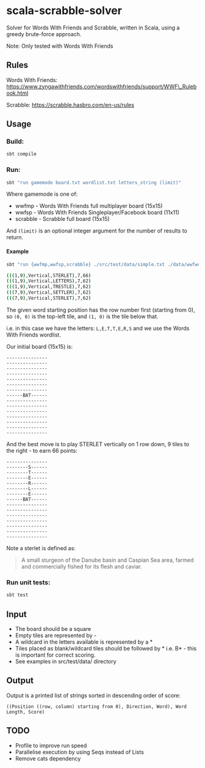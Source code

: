 # scala-scrabble-solver

Solver for Words With Friends and Scrabble, written in Scala, using a greedy brute-force approach.

Note: Only tested with Words With Friends

## Rules

Words With Friends: https://www.zyngawithfriends.com/wordswithfriends/support/WWF\_Rulebook.html

Scrabble: https://scrabble.hasbro.com/en-us/rules

## Usage

### Build:

```bash
sbt compile
```

### Run:

```bash
sbt "run gamemode board.txt wordlist.txt letters_string (limit)"
```

Where gamemode is one of:

* wwfmp - Words With Friends full multiplayer board (15x15)
* wwfsp - Words With Friends Singleplayer/Facebook board (11x11)
* scrabble - Scrabble full board (15x15)

And `(limit)` is an optional integer argument for the number of results to return.

#### Example

```bash
sbt "run {wwfmp,wwfsp,scrabble} ./src/test/data/simple.txt ./data/wwfwordlist.txt LETTERS"

(((1,9),Vertical,STERLET),7,66)
(((1,9),Vertical,LETTERS),7,62)
(((1,9),Vertical,TRESTLE),7,62)
(((7,9),Vertical,SETTLER),7,62)
(((7,9),Vertical,STERLET),7,62)
```

The given word starting position has the row number first (starting from 0), so `(0, 0)` is the top-left tile, and `(1, 0)` is the tile below that.

i.e. in this case we have the letters: `L,E,T,T,E,R,S` and we use the Words With Friends wordlist.

Our initial board (15x15) is:

```
---------------
---------------
---------------
---------------
---------------
---------------
---------------
------BAT------
---------------
---------------
---------------
---------------
---------------
---------------
---------------
```

And the best move is to play STERLET vertically on 1 row down, 9 tiles to the right - to earn 66 points:

```
---------------
--------S------
--------T------
--------E------
--------R------
--------L------
--------E------
------BAT------
---------------
---------------
---------------
---------------
---------------
---------------
---------------
```

Note a sterlet is defined as:

> A small sturgeon of the Danube basin and Caspian Sea area, farmed and commercially fished for its flesh and caviar.

### Run unit tests:

```bash
sbt test
```

## Input

* The board should be a square
* Empty tiles are represented by -
* A wildcard in the letters available is represented by a \*
* Tiles placed as blank/wildcard tiles should be followed by \* i.e. B\* - this is important for correct scoring.
* See examples in src/test/data/ directory

## Output

Output is a printed list of strings sorted in descending order of score:
```
((Position ((row, column) starting from 0), Direction, Word), Word Length, Score)
```

## TODO

* Profile to improve run speed
* Parallelise execution by using Seqs instead of Lists
* Remove cats dependency
